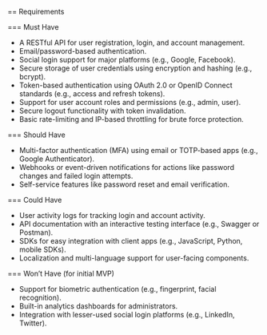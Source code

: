 == Requirements

=== Must Have
- A RESTful API for user registration, login, and account management.
- Email/password-based authentication.
- Social login support for major platforms (e.g., Google, Facebook).
- Secure storage of user credentials using encryption and hashing (e.g., bcrypt).
- Token-based authentication using OAuth 2.0 or OpenID Connect standards (e.g., access and refresh tokens).
- Support for user account roles and permissions (e.g., admin, user).
- Secure logout functionality with token invalidation.
- Basic rate-limiting and IP-based throttling for brute force protection.

=== Should Have
- Multi-factor authentication (MFA) using email or TOTP-based apps (e.g., Google Authenticator).
- Webhooks or event-driven notifications for actions like password changes and failed login attempts.
- Self-service features like password reset and email verification.

=== Could Have
- User activity logs for tracking login and account activity.
- API documentation with an interactive testing interface (e.g., Swagger or Postman).
- SDKs for easy integration with client apps (e.g., JavaScript, Python, mobile SDKs).
- Localization and multi-language support for user-facing components.

=== Won’t Have (for initial MVP)
- Support for biometric authentication (e.g., fingerprint, facial recognition).
- Built-in analytics dashboards for administrators.
- Integration with lesser-used social login platforms (e.g., LinkedIn, Twitter).

